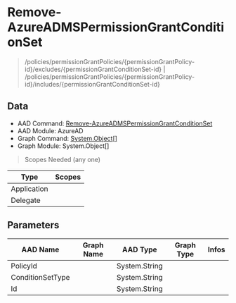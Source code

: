 # Remove-AzureADMSPermissionGrantConditionSet

> /policies/permissionGrantPolicies/{permissionGrantPolicy-id}/excludes/{permissionGrantConditionSet-id} | /policies/permissionGrantPolicies/{permissionGrantPolicy-id}/includes/{permissionGrantConditionSet-id}

## Data

+ AAD Command: [Remove-AzureADMSPermissionGrantConditionSet](https://docs.microsoft.com/en-us/powershell/module/AzureAD/Remove-AzureADMSPermissionGrantConditionSet)
+ AAD Module: AzureAD
+ Graph Command: [System.Object[]](https://docs.microsoft.com/en-us/powershell/module/System.Object[]/System.Object[])
+ Graph Module: System.Object[]

> Scopes Needed (any one)

|Type|Scopes|
|---|---|
|Application||
|Delegate||

## Parameters

|AAD Name|Graph Name|AAD Type|Graph Type|Infos|
|---|---|---|---|---|
|PolicyId||System.String|||
|ConditionSetType||System.String|||
|Id||System.String|||

